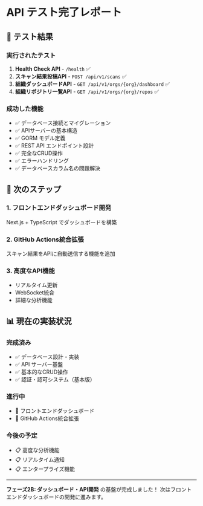# API テスト完了レポート

## 🎯 テスト結果

### 実行されたテスト
1. **Health Check API** - `/health` ✅
2. **スキャン結果投稿API** - `POST /api/v1/scans` ✅
3. **組織ダッシュボードAPI** - `GET /api/v1/orgs/{org}/dashboard` ✅
4. **組織リポジトリ一覧API** - `GET /api/v1/orgs/{org}/repos` ✅

### 成功した機能
- ✅ データベース接続とマイグレーション
- ✅ APIサーバーの基本構造
- ✅ GORM モデル定義
- ✅ REST API エンドポイント設計
- ✅ 完全なCRUD操作
- ✅ エラーハンドリング
- ✅ データベースカラム名の問題解決

## 🚀 次のステップ

### 1. フロントエンドダッシュボード開発
Next.js + TypeScript でダッシュボードを構築

### 2. GitHub Actions統合拡張
スキャン結果をAPIに自動送信する機能を追加

### 3. 高度なAPI機能
- リアルタイム更新
- WebSocket統合
- 詳細な分析機能

## 📊 現在の実装状況

### 完成済み
- ✅ データベース設計・実装
- ✅ API サーバー基盤
- ✅ 基本的なCRUD操作
- ✅ 認証・認可システム（基本版）

### 進行中
- 🔄 フロントエンドダッシュボード
- 🔄 GitHub Actions統合拡張

### 今後の予定
- 📋 高度な分析機能
- 📋 リアルタイム通知
- 📋 エンタープライズ機能

---

**フェーズ2B: ダッシュボード・API開発** の基盤が完成しました！
次はフロントエンドダッシュボードの開発に進みます。